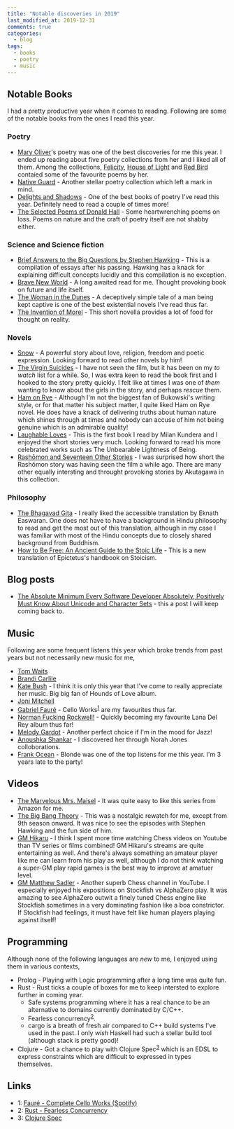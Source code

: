 ```yaml
---
title: "Notable discoveries in 2019"
last_modified_at: 2019-12-31
comments: true
categories:
  - blog
tags:
  - books
  - poetry
  - music
---
```


## Notable Books

I had a pretty productive year when it comes to reading. Following are some of
the notable books from the ones I read this year.

### Poetry

- [Mary Oliver](https://www.goodreads.com/author/show/23988.Mary_Oliver)'s
  poetry was one of the best discoveries for me this year. I ended up reading
  about five poetry collections from her and I liked all of them. Among the
  collections, [Felicity](https://www.goodreads.com/book/show/24611522-felicity),
  [House of Light](https://www.goodreads.com/book/show/178965.House_of_Light)
  and [Red Bird](https://www.goodreads.com/book/show/2282485.Red_Bird) contaied
  some of the favourite poems by her.
- [Native Guard](https://www.goodreads.com/book/show/1857675.Native_Guard) -
  Another stellar poetry collection which left a mark in mind.
- [Delights and
  Shadows](https://www.goodreads.com/book/show/239229.Delights_and_Shadows) -
  One of the best books of poetry I've read this year. Definitely need to read a
  couple of times more!
- [The Selected Poems of Donald
  Hall](https://www.goodreads.com/book/show/23719372-the-selected-poems-of-donald-hall) -
  Some heartwrenching poems on loss. Poems on nature and the craft of poetry
  itself are not shabby either.

### Science and Science fiction

- [Brief Answers to the Big Questions by Stephen
  Hawking](https://www.goodreads.com/book/show/40277241-brief-answers-to-the-big-questions) -
  This is a compilation of essays after his passing. Hawking has a knack for
  explaining difficult concepts lucidly and this compilation is no exception.
- [Brave New World](https://www.goodreads.com/book/show/5129.Brave_New_World) -
  A long awaited read for me. Thought provoking book on future and life itself.
- [The Woman in the
  Dunes](https://www.goodreads.com/book/show/9998.The_Woman_in_the_Dunes) - A
  deceptively simple tale of a man being kept captive is one of the best
  existential novels I've read thus far.
- [The Invention of
  Morel](https://www.goodreads.com/book/show/94486.The_Invention_of_Morel) -
  This short novella provides a lot of food for thought on reality.

### Novels

- [Snow](https://www.goodreads.com/book/show/11691.Snow) - A powerful story
  about love, religion, freedom and poetic expression. Looking forward to read
  other novels by him!
- [The Virgin
  Suicides](https://www.goodreads.com/book/show/10956.The_Virgin_Suicides) - I
  have not seen the film, but it has been on my _to watch_ list for a while. So,
  I was extra keen to read the book first and I hooked to the story pretty
  quickly. I felt like at times I was one of _them_ wanting to know about the
  girls in the story, and perhaps _rescue_ them.
- [Ham on Rye](https://www.goodreads.com/book/show/38501.Ham_on_Rye) - Although
  I'm not the biggest fan of Bukowski's writing style, or for that matter his
  subject matter, I quite liked Ham on Rye novel. He does have a knack of
  delivering truths about human nature which shines through at times and nobody
  can accuse of him not being genuine which is an admirable quality!
- [Laughable Loves](https://www.goodreads.com/book/show/26101.Laughable_Loves) -
  This is the first book I read by Milan Kundera and I enjoyed the short stories
  very much. Looking forward to read his more celebrated works such as The
  Unbearable Lightness of Being.
- [Rashōmon and Seventeen Other Stories](https://www.goodreads.com/book/show/35206.Rash_mon_and_Seventeen_Other_Stories) -
  I was surprised how short the Rashōmon story was having seen the film a while
  ago. There are many other equally intersting and throught provoking stories by
  Akutagawa in this collection.

### Philosophy

- [The Bhagavad
  Gita](https://www.goodreads.com/book/show/99942.The_Bhagavad_Gita) - I really
  liked the accessible translation by Eknath Easwaran. One does not have to have
  a background in Hindu philosophy to read and get the most out of this
  translation, although in my case I was familiar with most of the Hindu
  concepts due to closely shared background from Buddhism.
- [How to Be Free: An Ancient Guide to the Stoic
  Life](https://www.goodreads.com/book/show/39204065-how-to-be-free) - This is a
  new translation of Epictetus's handbook on Stoicism.
  
## Blog posts

- [The Absolute Minimum Every Software Developer Absolutely, Positively Must
  Know About Unicode and Character
  Sets](https://www.joelonsoftware.com/2003/10/08/the-absolute-minimum-every-software-developer-absolutely-positively-must-know-about-unicode-and-character-sets-no-excuses/) -
  this a post I will keep coming back to.

## Music

Following are some frequent listens this year which broke trends from past years
but not necessarily new music for me,

- [Tom Waits](https://www.last.fm/music/Tom+Waits)
- [Brandi Carlile](https://www.last.fm/music/Brandi+Carlile)
- [Kate Bush](https://www.last.fm/music/Kate+Bush) - I think it is only this
  year that I've come to really appreciate her music. Big big fan of Hounds of
  Love album.
- [Joni Mitchell](https://www.last.fm/music/Joni+Mitchell)
- [Gabriel Fauré](https://www.last.fm/music/Gabriel+Faur%C3%A9) - Cello Works<sup>[1](#faure-cello-spotify)</sup> 
  are my favourites thus far.
- [Norman Fucking
  Rockwell!](https://www.last.fm/music/Lana+Del+Rey/Norman+Fucking+Rockwell!) -
  Quickly becoming my favourite Lana Del Rey album thus far!
- [Melody Gardot](https://www.last.fm/music/Melody+Gardot) - Another perfect
  choice if I'm in the mood for Jazz!
- [Anoushka Shankar](https://www.last.fm/music/Anoushka+Shankar) - I discovered
  her through Norah Jones colloborations.
- [Frank Ocean](https://www.last.fm/music/Frank+Ocean) - Blonde was one of the
  top listens for me this year. I'm 3 years late to the party!


## Videos

- [The Marvelous Mrs. Maisel](https://www.imdb.com/title/tt5788792/) - It was
  quite easy to like this series from Amazon for me.
- [The Big Bang Theory](https://www.imdb.com/title/tt0898266/) - This was a
  nostalgic rewatch for me, except from 9th season onward. It was nice to see
  the episodes with Stephen Hawking and the fun side of him.
- [GM Hikaru](https://www.youtube.com/channel/UCweCc7bSMX5J4jEH7HFImng) - I
  think I spent more time watching Chess videos on Youtube than TV series or
  films combined! GM Hikaru's streams are quite entertaining as well. And
  there's always something an amateur player like me can learn from his play as
  well, although I do not think watching a super-GM play rapid games is the best
  way to improve at amatuer level.
- [GM Matthew
  Sadler](https://www.youtube.com/channel/UC0pQR9jhWhWRhAA9v49kurw) - Another
  superb Chess channel in YouTube. I especially enjoyed his expositions on
  Stockfish vs AlphaZero play. It was amazing to see AlphaZero outwit a finely
  tuned Chess engine like Stockfish sometimes in a very dominating fashion like
  a boa constrictor. If Stockfish had feelings, it must have felt like human
  players playing against itself!

## Programming

Although none of the following languages are _new_ to me, I enjoyed using them
in various contexts,

- Prolog - Playing with Logic programming after a long time was quite fun.
- Rust - Rust ticks a couple of boxes for me to keep intersted to explore
  further in coming year.
  - Safe systems programming where it has a real chance to be an alternative to
    domains currently dominated by C/C++.
  - Fearless concurrency<sup>[2](#rust-concurrency)</sup>.
  - cargo is a breath of fresh air compared to C++ build systems I've used in
    the past. I only _wish_ Haskell had such a stellar build tool (although
    stack is pretty good)!
- Clojure - Got a chance to play with Clojure Spec<sup>[3](#clojure-spec)</sup>
  which is an EDSL to express constraints which are difficult to expressed in
  types themselves.

## Links

- <a name="faure-cello-spotify">1</a>: [Fauré - Complete Cello Works (Spotify)](https://open.spotify.com/album/2prhHB3akorLT5mFdH9W08?si=qH5ITCHMQPKX4zP1kX8l_A)
- <a name="rust-concurrency">2</a>: [Rust - Fearless Concurrency](https://doc.rust-lang.org/book/ch16-00-concurrency.html)
- <a name="clojure-spec">3</a>: [Clojure Spec](https://clojure.org/guides/spec)
  
